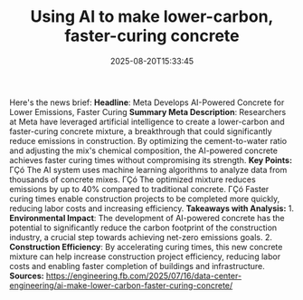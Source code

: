 ﻿---
title: "Using AI to make lower-carbon, faster-curing concrete"
date: "2025-08-20T15:33:45"
category: "Markets"
summary: ""
slug: "using ai to make lowercarbon fastercuring concrete"
source_urls:
  - "https://engineering.fb.com/2025/07/16/data-center-engineering/ai-make-lower-carbon-faster-curing-concrete/"
seo:
  title: "Using AI to make lower-carbon, faster-curing concrete | Hash n Hedge"
  description: ""
  keywords: ["news", "markets", "brief"]
---
Here's the news brief:  **Headline**: Meta Develops AI-Powered Concrete for Lower Emissions, Faster Curing  **Summary Meta Description**: Researchers at Meta have leveraged artificial intelligence to create a lower-carbon and faster-curing concrete mixture, a breakthrough that could significantly reduce emissions in construction. By optimizing the cement-to-water ratio and adjusting the mix's chemical composition, the AI-powered concrete achieves faster curing times without compromising its strength.  **Key Points:**  ΓÇó The AI system uses machine learning algorithms to analyze data from thousands of concrete mixes. ΓÇó The optimized mixture reduces emissions by up to 40% compared to traditional concrete. ΓÇó Faster curing times enable construction projects to be completed more quickly, reducing labor costs and increasing efficiency.  **Takeaways with Analysis:**  1. **Environmental Impact**: The development of AI-powered concrete has the potential to significantly reduce the carbon footprint of the construction industry, a crucial step towards achieving net-zero emissions goals. 2. **Construction Efficiency**: By accelerating curing times, this new concrete mixture can help increase construction project efficiency, reducing labor costs and enabling faster completion of buildings and infrastructure.  **Sources:**  https://engineering.fb.com/2025/07/16/data-center-engineering/ai-make-lower-carbon-faster-curing-concrete/ 

